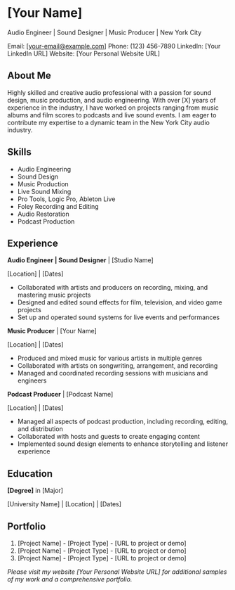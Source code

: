 # [Your Name]

Audio Engineer | Sound Designer | Music Producer | New York City

Email: [your-email@example.com]
Phone: (123) 456-7890
LinkedIn: [Your LinkedIn URL]
Website: [Your Personal Website URL]

## About Me

Highly skilled and creative audio professional with a passion for sound design, music production, and audio engineering. With over [X] years of experience in the industry, I have worked on projects ranging from music albums and film scores to podcasts and live sound events. I am eager to contribute my expertise to a dynamic team in the New York City audio industry.

## Skills

- Audio Engineering
- Sound Design
- Music Production
- Live Sound Mixing
- Pro Tools, Logic Pro, Ableton Live
- Foley Recording and Editing
- Audio Restoration
- Podcast Production

## Experience

**Audio Engineer | Sound Designer** | [Studio Name]

[Location] | [Dates]

- Collaborated with artists and producers on recording, mixing, and mastering music projects
- Designed and edited sound effects for film, television, and video game projects
- Set up and operated sound systems for live events and performances

**Music Producer** | [Your Name]

[Location] | [Dates]

- Produced and mixed music for various artists in multiple genres
- Collaborated with artists on songwriting, arrangement, and recording
- Managed and coordinated recording sessions with musicians and engineers

**Podcast Producer** | [Podcast Name]

[Location] | [Dates]

- Managed all aspects of podcast production, including recording, editing, and distribution
- Collaborated with hosts and guests to create engaging content
- Implemented sound design elements to enhance storytelling and listener experience

## Education

**[Degree]** in [Major]

[University Name] | [Location] | [Dates]

## Portfolio

1. [Project Name] - [Project Type] - [URL to project or demo]
2. [Project Name] - [Project Type] - [URL to project or demo]
3. [Project Name] - [Project Type] - [URL to project or demo]

*Please visit my website [Your Personal Website URL] for additional samples of my work and a comprehensive portfolio.*
